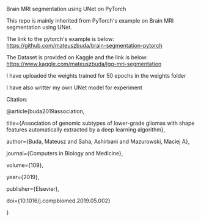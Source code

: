 Brain MRI segmentation using UNet on PyTorch

This repo is mainly inherited from PyTorch's example on Brain MRI segmentation using UNet.

The link to the pytorch's example is below:
https://github.com/mateuszbuda/brain-segmentation-pytorch

The Dataset is provided on Kaggle and the link is below:
https://www.kaggle.com/mateuszbuda/lgg-mri-segmentation

I have uploaded the weights trained for 50 epochs in the weights folder

I have also writter my own UNet model for experiment

Citation:

@article{buda2019association,
  
  title={Association of genomic subtypes of lower-grade gliomas with shape features automatically extracted by a deep learning algorithm},
  
  author={Buda, Mateusz and Saha, Ashirbani and Mazurowski, Maciej A},
  
  journal={Computers in Biology and Medicine},
  
  volume={109},
  
  year={2019},
  
  publisher={Elsevier},
  
  doi={10.1016/j.compbiomed.2019.05.002}

}

